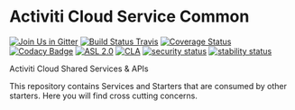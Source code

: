 # Activiti Cloud Service Common

[![Join Us in Gitter](https://badges.gitter.im/Activiti/Activiti7.svg)](https://gitter.im/Activiti/Activiti7?utm_source=badge&utm_medium=badge&utm_campaign=pr-badge&utm_content=badge)
[![Build Status Travis](https://travis-ci.com/Activiti/activiti-cloud-service-common.svg?branch=master)](https://travis-ci.com/Activiti/activiti-cloud-service-common)
[![Coverage Status](http://img.shields.io/codecov/c/github/Activiti/activiti-cloud-service-common/master.svg?maxAge=86400)](https://codecov.io/gh/Activiti/activiti-cloud-service-common)
[![Codacy Badge](https://api.codacy.com/project/badge/Grade/5e1e4a116ea94841b9002e1b56521c4f)](https://www.codacy.com/app/Activiti/activiti-cloud-service-common?utm_source=github.com&amp;utm_medium=referral&amp;utm_content=Activiti/activiti-cloud-service-common&amp;utm_campaign=Badge_Grade)
[![ASL 2.0](https://img.shields.io/hexpm/l/plug.svg)](https://github.com/Activiti/activiti-cloud-service-common/blob/master/LICENSE.txt)
[![CLA](https://cla-assistant.io/readme/badge/Activiti/activiti-cloud-service-common)](https://cla-assistant.io/Activiti/activiti-cloud-service-common)
[![security status](https://www.meterian.com/badge/gh/Activiti/activiti-cloud-service-common/security)](https://www.meterian.com/report/gh/Activiti/activiti-cloud-service-common)
[![stability status](https://www.meterian.com/badge/gh/Activiti/activiti-cloud-service-common/stability)](https://www.meterian.com/report/gh/Activiti/activiti-cloud-service-common)

Activiti Cloud Shared Services &amp; APIs

This repository contains Services and Starters that are consumed by other starters. Here you will find cross cutting concerns.
